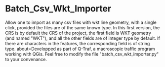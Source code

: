 # Batch_Csv_Wkt_Importer
Allow one to import as many csv files with wkt line geometry, with a single click, provided the files are of the same known type.
In this first version, the CRS is by default the CRS of the project, the first field is WKT geometry (and named "WKT"), and all the other fields are of integer type by default.
If there are characters in the features, the corresponding field is of string type.
about=Developped as part of Q-Traf, a macroscopic traffic program working with QGis.
Feel free to modify the file "batch_csv_wkt_importer.py" to your convenance.
